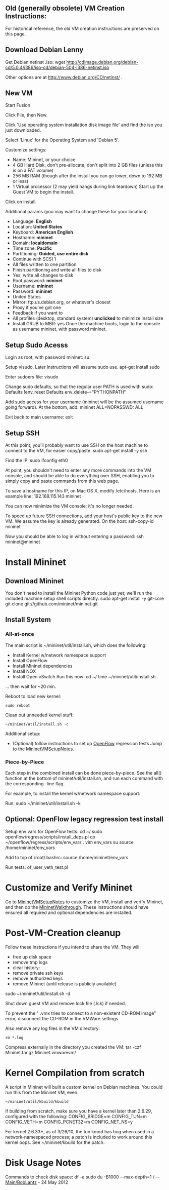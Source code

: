 <!-- %META:TOPICINFO{author="BobLantz" date="1337839991" format="1.1" reprev="1.1" version="1.1"}% -->
<!-- %META:TOPICPARENT{name="MininetVMCreationNotes"}% -->
<!-- Use our custom page layout:
* Set VIEW_TEMPLATE = [MininetView](MininetView)
-->


Old (generally obsolete) VM Creation Instructions:
---------------------------------------------------

For historical reference, the old VM creation instructions are preserved on this page.

<!-- %TOC% -->


Download Debian Lenny
----------------------

Get Debian netinst .iso:
<verbatim>
wget <http://cdimage.debian.org/debian-cd/5.0.4/i386/iso-cd/debian-504-i386-netinst.iso></verbatim>

Other options are at <http://www.debian.org/CD/netinst/> .


New VM
-------

Start Fusion

Click File, then New.

Click 'Use operating system installation disk image file' and find the iso you just downloaded.

Select 'Linux' for the Operating System and 'Debian 5'.

Customize settings:
* Name: Mininet, or your choice
* 4 GB Hard Disk, don't pre-allocate, don't split into 2 GB files (unless this is on a FAT volume)
* 256 MB RAM (though after the install you can go lower, down to 192 MB or less)
* 1 Virtual processor (2 may yield hangs during link teardown)
Start up the Guest VM to begin the install.

Click on install.

Additional params (you may want to change these for your location):
* Language: **English**
* Location: **United States**
* Keyboard: **American English**
* Hostname: **mininet**
* Domain: **localdomain**
* Time zone: **Pacific**
* Partitioning: **Guided, use entire disk**
* Continue with SCSI 1
* All files written to one partition
* Finish partitioning and write all files to disk
* Yes, write all changes to disk
* Root password: **mininet**
* Username: **mininet**
* Password: **mininet**
* United States
* Mirror: ftp.us.debian.org, or whatever's closest
* Proxy if you've got one
* Feedback if you want to
* All profiles (desktop, standard system) **unclicked** to minimize install size
* Install GRUB to MBR: yes
Once the machine boots, login to the console as username mininet, with password mininet.


Setup Sudo Acesss
------------------

Login as root, with password mininet:
<verbatim>
su</verbatim>

Setup visudo. Later instructions will assume sudo use.
<verbatim>
apt-get install sudo</verbatim>

Enter sudoers file:
<verbatim>
visudo</verbatim>

Change sudo defaults, so that the regular user PATH is used with sudo:
<verbatim>
Defaults !env_reset
Defaults env_delete-="PYTHONPATH"</verbatim>

Add sudo access for your username (mininet will be the assumed username going forward). At the bottom, add:
<verbatim>
mininet ALL=NOPASSWD: ALL</verbatim>

Exit back to main username:
<verbatim>
exit</verbatim>


Setup SSH
----------

At this point, you'll probably want to use SSH on the host machine to connect to the VM, for easier copy/paste.
<verbatim>
sudo apt-get install -y ssh</verbatim>

Find the IP:
<verbatim>
sudo ifconfig eth0</verbatim>

At point, you shouldn't need to enter any more commands into the VM console, and should be able to do everything over SSH, enabling you to simply copy and paste commands from this web page.

To save a hostname for this IP, on Mac OS X, modify /etc/hosts. Here is an example line:
<verbatim>
192.168.115.143 mininet</verbatim>

You can now minimize the VM console; it's no longer needed.

To speed up future SSH connections, add your host's public key to the new VM. We assume the key is already generated. On the host:
<verbatim>
ssh-copy-id mininet</verbatim>

Now you should be able to log in without entering a password:
<verbatim>
ssh mininet@mininet</verbatim>


Install Mininet
================


Download Mininet
-----------------

You don't need to install the Mininet Python code just yet; we'll run the included machine setup shell scripts directly.
<verbatim>
sudo apt-get install -y git-core
git clone git://github.com/mininet/mininet.git
</verbatim>


Install System
---------------


### All-at-once

The main script is ~/mininet/util/install.sh, which does the following:
* Install Kernel w/network namespace support
* Install OpenFlow
* Install Mininet dependencies
* Install NOX
* Install Open vSwitch
Run this now: <verbatim>
cd ~/
time ~/mininet/util/install.sh</verbatim>

... then wait for ~20 min.

Reboot to load new kernel:

	sudo reboot

Clean out unneeded kernel stuff:

	~/mininet/util/install.sh -c

Additional setup:
* (Optional) follow instructions to set up [OpenFlow](OpenFlow) regression tests
Jump to the [MininetVMSetupNotes](MininetVMSetupNotes).


### Piece-by-Piece

Each step in the combined install can be done piece-by-piece. See the all() function at the bottom of mininet/util/install.sh, and run each command with the corresponding -line flag.

For example, to install the kernel w/network namespace support:

Run:
<verbatim>
sudo ~/mininet/util/install.sh -k</verbatim>


Optional: OpenFlow legacy regression test install
---------------------------------------------------

Setup env vars for OpenFlow tests:
<verbatim>
cd ~/
sudo openflow/regress/scripts/install_deps.pl
cp ~/openflow/regress/scripts/env_vars .
vim env_vars
su
source /home/mininet/env_vars</verbatim>

Add to top of /root/.bashrc:
<verbatim>
source /home/mininet/env_vars</verbatim>

Run tests:
<verbatim>
of_user_veth_test.pl</verbatim>


Customize and Verify Mininet
=============================

Go to [MininetVMSetupNotes](MininetVMSetupNotes) to customize the VM, install and verify Mininet, and then do the [MininetWalkthrough](MininetWalkthrough.md). These instructions should have ensured all required and optional dependencies are installed.


Post-VM-Creation cleanup
=========================

Follow these instructions if you intend to share the VM. They will:

* free up disk space
* remove tmp logs
* clear history:
* remove private ssh keys
* remove authorized keys
* remove Mininet (until release is publicly available)

<verbatim>
sudo ~/mininet/util/install.sh -d</verbatim>

Shut down guest VM and remove lock file (.lck) if needed.

To prevent the " .vmx tries to connect to a non-existent CD-ROM image" error, disconnect the CD-ROM in the VMWare settings.

Also remove any log files in the VM directory:

	rm *.log

Compress externally in the directory you created the VM:
<verbatim>
tar -czf Mininet.tar.gz Mininet.vmwarevm/</verbatim>


Kernel Compilation from scratch
================================

A script in Mininet will built a custom kernel on Debian machines. You could run this from the Mininet VM, even.

	~/mininet/util/kbuild/kbuild

If building from scratch, make sure you have a kernel later than 2.6.29, configured with the following:
<verbatim>
CONFIG_BRIDGE=m
CONFIG_TUN=m
CONFIG_VETH=m
CONFIG_PCNET32=m
CONFIG_NET_NS=y</verbatim>

For kernel 2.6.33+, as of 3/26/10, the tun kmod has bug when used in a network-namespaced process; a patch is included to work around this kernel oops. See ~/mininet/kbuild for the patch.


Disk Usage Notes
=================

Commands to check disk space:
<verbatim>
df -a
sudo du -B1000 --max-depth=1 /</verbatim> -- [Main/BobLantz](../Main/BobLantz) - 24 May 2012
